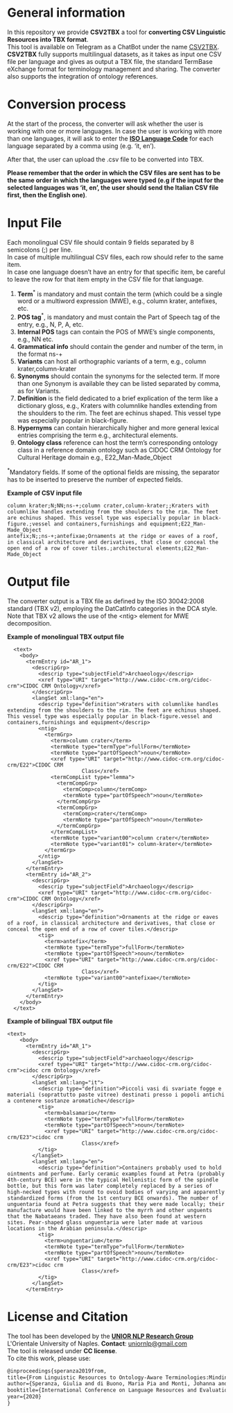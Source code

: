 # General information

In this repository we provide **CSV2TBX** a tool for **converting CSV Linguistic Resources into TBX format**.\
This tool is available on Telegram as a ChatBot under the name [CSV2TBX](https://t.me/CSV2TBX_bot). \
**CSV2TBX** fully supports multilingual datasets, as it takes as input one CSV file per language and gives as output a TBX file, the standard TermBase eXchange format for terminology management and sharing. The converter also supports the integration of ontology references.

# Conversion process
At the start of the process, the converter will ask whether the user is working with one or more languages. In case the user is working with more than one languages, it will ask to enter the [**ISO Language Code**](http://www.lingoes.net/en/translator/langcode.htm) for each language separated by a comma using (e.g. ‘it, en’). 

After that, the user can upload the .csv file to be converted into TBX.

**Please remember that the order in which the CSV files are sent has to be the same order in which the languages were typed (e.g if the input for the selected languages was ‘it, en’, the user should send the Italian CSV file first, then the English one)**.

# Input File
Each monolingual CSV file should contain 9 fields separated by 8 semicolons (;) per line.\
In case of multiple multilingual CSV files, each row should refer to the same item.\
In case one language doesn’t have an entry for that specific item, be careful to leave the row for that item empty in the CSV file for that language.

1. **Term**<sup>*</sup> is mandatory and must contain the term (which could be a single word or a multiword expression (MWE), e.g., column krater, antefixes, etc.
1. **POS tag**<sup>*</sup>, is mandatory and must contain the Part of Speech tag of the entry, e.g., N, P, A, etc.
1. **Internal POS** tags can contain the POS of MWE’s single components, e.g., NN etc.
1. **Grammatical info** should contain the gender and number of the term, in the format ns-+
1. **Variants** can host all orthographic variants of a term, e.g., column krater,column-krater
1. **Synonyms** should contain the synonyms for the selected term. If more than one Synonym is available they can be listed separated by comma, as for Variants.
1. **Definition** is the field dedicated to a brief explication of the term like a dictionary gloss, e.g., Kraters with columnlike handles extending from the shoulders to the rim. The feet are echinus shaped. This vessel type was especially popular in black-figure.
1. **Hypernyms** can contain hierarchically higher and more general lexical entries comprising the term e.g., architectural elements.
1. **Ontology class** reference can host the term’s corresponding ontology class in a reference domain ontology such as CIDOC CRM Ontology for Cultural Heritage domain e.g., E22_Man-Made_Object

<sup>*</sup>Mandatory fields. If some of the optional fields are missing, the separator has to be inserted to preserve the number of expected fields.

**Example of CSV input file**
```csv
column krater;N;NN;ns-+;column crater,column-krater;;Kraters with columnlike handles extending from the shoulders to the rim. The feet are echinus shaped. This vessel type was especially popular in black-figure.;vessel and containers,furnishings and equipment;E22_Man-Made_Object
antefix;N;;ns-+;antefixae;Ornaments at the ridge or eaves of a roof, in classical architecture and derivatives, that close or conceal the open end of a row of cover tiles.;architectural elements;E22_Man-Made_Object
```

# Output file
The converter output is a TBX file as defined by the ISO 30042:2008 standard (TBX v2), employing the DatCatInfo categories in the DCA style. Note that TBX v2 allows the use of the \<ntig\> element for MWE decomposition.

**Example of monolingual TBX output file**
```
  <text>
    <body>
      <termEntry id="AR_1">
        <descripGrp>
          <descrip type="subjectField">Archaeology</descrip>
          <xref type="URI" target="http://www.cidoc-crm.org/cidoc-crm">CIDOC CRM Ontology</xref>
        </descripGrp>
        <langSet xml:lang="en">
          <descrip type="definition">Kraters with columnlike handles extending from the shoulders to the rim. The feet are echinus shaped. This vessel type was especially popular in black-figure.vessel and containers,furnishings and equipment</descrip>
          <ntig>
            <termGrp>
              <term>column crater</term>
              <termNote type="termType">fullForm</termNote>
              <termNote type="partOfSpeech">noun</termNote>
              <xref type="URI" target="http://www.cidoc-crm.org/cidoc-crm/E22">CIDOC CRM 
                        Class</xref>
              <termCompList type="lemma">
                <termCompGrp>
                  <termComp>column</termComp>
                  <termNote type="partOfSpeech">noun</termNote>
                </termCompGrp>
                <termCompGrp>
                  <termComp>crater</termComp>
                  <termNote type="partOfSpeech">noun</termNote>
                </termCompGrp>
              </termCompList>
              <termNote type="variant00">column crater</termNote>
              <termNote type="variant01"> column-krater</termNote>
            </termGrp>
          </ntig>
        </langSet>
      </termEntry>
      <termEntry id="AR_2">
        <descripGrp>
          <descrip type="subjectField">Archaeology</descrip>
          <xref type="URI" target="http://www.cidoc-crm.org/cidoc-crm">CIDOC CRM Ontology</xref>
        </descripGrp>
        <langSet xml:lang="en">
          <descrip type="definition">Ornaments at the ridge or eaves of a roof, in classical architecture and derivatives, that close or conceal the open end of a row of cover tiles.</descrip>
          <tig>
            <term>antefix</term>
            <termNote type="termType">fullForm</termNote>
            <termNote type="partOfSpeech">noun</termNote>
            <xref type="URI" target="http://www.cidoc-crm.org/cidoc-crm/E22">CIDOC CRM 
                        Class</xref>
            <termNote type="variant00">antefixae</termNote>
          </tig>
        </langSet>
      </termEntry>
    </body>
  </text>
```

**Example of bilingual TBX output file**
```  
<text>
    <body>
      <termEntry id="AR_1">
        <descripGrp>
          <descrip type="subjectField">archaeology</descrip>
          <xref type="URI" target="http://www.cidoc-crm.org/cidoc-crm">cidoc crm Ontology</xref>
        </descripGrp>
        <langSet xml:lang="it">
          <descrip type="definition">Piccoli vasi di svariate fogge e materiali (soprattutto paste vitree) destinati presso i popoli antichi a contenere sostanze aromatiche</descrip>
          <tig>
            <term>balsamario</term>
            <termNote type="termType">fullForm</termNote>
            <termNote type="partOfSpeech">noun</termNote>
            <xref type="URI" target="http://www.cidoc-crm.org/cidoc-crm/E23">cidoc crm 
                        Class</xref>
          </tig>
        </langSet>
        <langSet xml:lang="en">
          <descrip type="definition">Containers probably used to hold ointments and perfume. Early ceramic examples found at Petra (probably 4th-century BCE) were in the typical Hellenistic form of the spindle bottle, but this form was later completely replaced by a series of high-necked types with round to ovoid bodies of varying and apparently standardized forms (from the 1st century BCE onwards). The number of unguentaria found at Petra suggests that they were made locally; their manufacture would have been linked to the myrrh and other unguents that the Nabataeans traded. They have also been found at western sites. Pear-shaped glass unguentaria were later made at various locations in the Arabian peninsula.</descrip>
          <tig>
            <term>unguentarium</term>
            <termNote type="termType">fullForm</termNote>
            <termNote type="partOfSpeech">noun</termNote>
            <xref type="URI" target="http://www.cidoc-crm.org/cidoc-crm/E23">cidoc crm 
                        Class</xref>
          </tig>
        </langSet>
      </termEntry>
```


# License and Citation
The tool has been developed by the [**UNIOR NLP Research Group**](https://sites.google.com/view/unior-nlp-research-group) L'Orientale University of Naples.
 **Contact**: uniornlp@gmail.com\
The tool is released under **CC license**.\
To cite this work, please use:
```latex
@inproceedings{speranza2019from,
title={From Linguistic Resources to Ontology-Aware Terminologies:Minding the Representation Gap},
author={Speranza, Giulia and di Buono, Maria Pia and Monti, Johanna and Sangati, Federico},
booktitle={International Conference on Language Resources and Evaluation. LREC2020},
year={2020}
}
```
